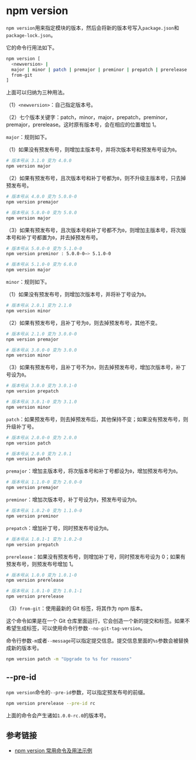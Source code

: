 # npm version

`npm version`用来指定模块的版本，然后会将新的版本号写入`package.json`和`package-lock.json`。

它的命令行用法如下。

```bash
npm version [
  <newversion> |
  major | minor | patch | premajor | preminor | prepatch | prerelease |
  from-git
]
```

上面可以归纳为三种用法。

（1）`<newversion>`：自己指定版本号。

（2）七个版本关键字：patch，minor，major，prepatch，preminor，premajor，prerelease。这时原有版本号，会在相应的位置增加 1。

`major`：规则如下。

（1）如果没有预发布号，则增加主版本号，并将次版本号和预发布号设为`0`。

```bash
# 版本号从 3.1.0 变为 4.0.0
npm version major
```

（2）如果有预发布号，且次版本号和补丁号都为`0`，则不升级主版本号，只去掉预发布号。

```bash
# 版本号从 4.0.0 变为 5.0.0-0
npm version premajor

# 版本号从 5.0.0-0 变为 5.0.0
npm version major
```

（3）如果有预发布号，且次版本号和补丁号都不为`0`，则增加主版本号，将次版本号和补丁号都置为`0`，并去掉预发布号。

```bash
# 版本号从 5.0.0-0 变为 5.1.0-0
npm version preminor : 5.0.0-0–> 5.1.0-0

# 版本号从 5.1.0-0 变为 6.0.0
npm version major
```

`minor`：规则如下。

（1）如果没有预发布号，则增加次版本号，并将补丁号设为`0`。

```bash
# 版本号从 2.0.1 变为 2.1.0
npm version minor
```

（2）如果有预发布号，且补丁号为`0`，则去掉预发布号，其他不变。

```bash
# 版本号从 2.1.0 变为 3.0.0-0
npm version premajor

# 版本号从 3.0.0-0 变为 3.0.0
npm version minor
```

（3）如果有预发布号，且补丁号不为`0`，则去掉预发布号，增加次版本号，补丁号设为`0`。

```bash
# 版本号从 3.0.0 变为 3.0.1-0
npm version prepatch

# 版本号从 3.0.1-0 变为 3.1.0
npm version minor
```

`patch`：如果预发布号，则去掉预发布后，其他保持不变；如果没有预发布号，则升级补丁号。

```bash
# 版本号从 2.0.0-0 变为 2.0.0
npm version patch

# 版本号从 2.0.0 变为 2.0.1
npm version patch
```

`premajor`：增加主版本号，将次版本号和补丁号都设为`0`，增加预发布号为`0`。

```bash
# 版本号从 1.1.0-0 变为 2.0.0-0
npm version premajor
```

`preminor`：增加次版本号，补丁号设为`0`，预发布号设为`0`。

```bash
# 版本号从 1.0.2-0 变为 1.1.0-0
npm version preminor
```

`prepatch`：增加补丁号，同时预发布号设为`0`。

```bash
# 版本号从 1.0.1-1 变为 1.0.2-0
npm version prepatch
```

`prerelease`：如果没有预发布号，则增加补丁号，同时预发布号设为 0；如果有预发布号，则预发布号增加 1。

```bash
# 版本号从 1.0.0 变为 1.0.1-0
npm version prerelease

# 版本号从 1.0.1-0 变为 1.0.1-1
npm version prerelease
```

（3）`from-git`：使用最新的 Git 标签，将其作为 npm 版本。

这个命令如果是在一个 Git 仓库里面运行，它会创造一个新的提交和标签。如果不希望生成标签，可以使用命令行参数`--no-git-tag-version`。

命令行参数`-m`或者`--message`可以指定提交信息。提交信息里面的`%s`参数会被替换成新的版本号。

```bash
npm version patch -m "Upgrade to %s for reasons"
```

## --pre-id

`npm version`命令的`--pre-id`参数，可以指定预发布号的前缀。

```bash
npm version prerelease --pre-id rc
```

上面的命令会产生诸如`1.0.0-rc.0`的版本号。

## 参考链接

- [npm version 常用命令及用法示例](https://blog.csdn.net/weixin_40817115/article/details/90384398)
